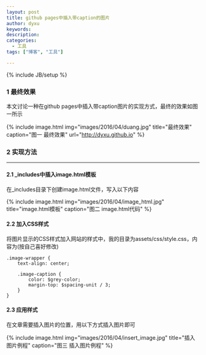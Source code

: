 ```yaml
---
layout: post
title: github pages中插入带caption的图片
author: dyxu
keywords: 
description:
categories:
  - 工具
tags: ["博客", "工具"]

---
```

{% include JB/setup %}
### 1 最终效果

本文讨论一种在github pages中插入带caption图片的实现方式，最终的效果如图一所示

{% include image.html
            img="images/2016/04/duang.jpg"
            title="最终效果"
            caption="图一 最终效果"
            url="http://dyxu.github.io" %}

### 2 实现方法

-------------------------

#### 2.1 _includes中插入image.html模板

在_includes目录下创建image.html文件，写入以下内容
 
{% include image.html
            img="images/2016/04/image_html.jpg"
            title="image.html模板"
            caption="图二 image.html代码" %}

#### 2.2 加入CSS样式

将图片显示的CSS样式加入网站的样式中，我的目录为assets/css/style.css，内容为(按自己喜好修改)

    .image-wrapper {
        text-align: center;

        .image-caption {
            color: $grey-color;
            margin-top: $spacing-unit / 3;
        }
    }

#### 2.3 应用样式

在文章需要插入图片的位置，用以下方式插入图片即可

{% include image.html
            img="images/2016/04/insert_image.jpg"
            title="插入图片例程"
            caption="图三 插入图片例程" %}


